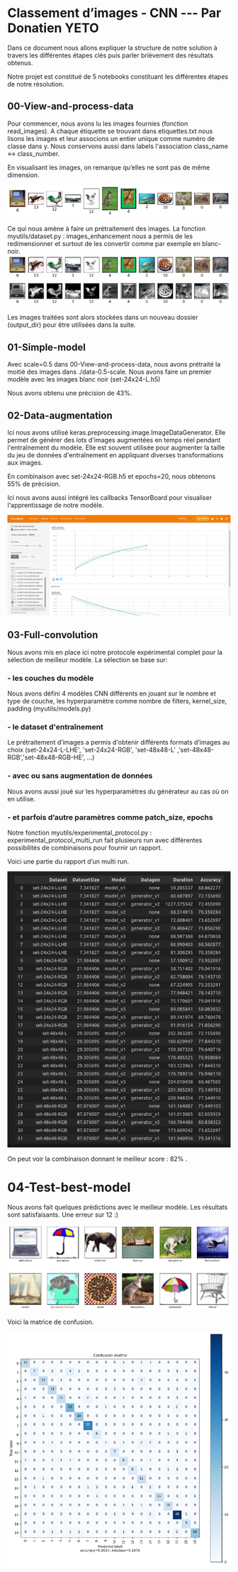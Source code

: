 # Classement d’images - CNN --- Par Donatien YETO

Dans ce document nous allons expliquer la structure de notre solution à travers les différentes étapes clés puis parler brièvement des résultats obtenus.

Notre projet est constitué de 5 notebooks constituant  les différentes étapes de notre résolution.

## 00-View-and-process-data
Pour commencer, nous avons lu les images fournies (fonction read_images).  A chaque étiquette se trouvant dans etiquettes.txt nous lisons les images et leur associons un entier unique comme numéro de classe dans y.  Nous conservons aussi dans labels l'association class_name <-> class_number.

En visualisant les images, on remarque qu’elles ne sont pas de même dimension. 

![Images originales](report-img/original.png "Images originales")


Ce qui nous amène à faire un prétraitement des images. La fonction myutils/dataset.py : images_enhancement nous a permis de les redimensionner et surtout de les convertir comme par exemple en blanc-noir. 
![Images redimensionnées](report-img/reshaped.png "Images redimensionnées")
![Images BN](report-img/gray.png "Images BN")



Les images traitées sont alors stockées dans un nouveau dossier (output_dir) pour être utilisées dans la suite. 




## 01-Simple-model
Avec scale=0.5 dans 00-View-and-process-data, nous avons prétraité la moitié des images dans ./data-0.5-scale. 
Nous avons faire un premier modèle avec les images blanc noir (set-24x24-L.h5)

Nous avons obtenu une précision de 43%. 


## 02-Data-augmentation
Ici nous avons utilisé keras.preprocessing.image.ImageDataGenerator. Elle permet de générer des lots d'images augmentées en temps réel pendant l'entraînement du modèle. Elle est souvent utilisée pour augmenter la taille du jeu de données d'entraînement en appliquant diverses transformations aux images.

En combinaison avec set-24x24-RGB.h5 et epochs=20, nous obtenons 55% de précision. 

Ici nous avons aussi intégré les callbacks TensorBoard pour visualiser l'apprentissage de notre modèle. 

![TensorBoard](report-img/tensforboard.png "TensorBoard")



## 03-Full-convolution
Nous avons mis en place ici notre protocole expérimental complet pour la sélection de meilleur modèle.
La sélection se base sur:
 ### - les couches du modèle

Nous avons défini 4 modèles CNN différents en jouant sur le nombre et type de couche, les hyperparamètre comme nombre de filters, kernel_size, padding (myutils/models.py)

 ### - le dataset d'entraînement 

Le prétraitement d’images a permis d'obtenir différents formats d’images au choix (set-24x24-L-LHE', 'set-24x24-RGB', 'set-48x48-L' ,'set-48x48-RGB','set-48x48-RGB-HE', …)

### - avec ou sans augmentation de données
Nous avons aussi joué sur les hyperparamètres du générateur au cas où on en utilise.

### - et parfois d’autre paramètres comme patch_size, epochs

Notre fonction myutils/experimental_protocol.py : experimental_protocol_multi_run fait plusieurs run avec différentes possibilités de combinaisons pour fournir un rapport. 

Voici une partie du rapport d’un multi run. 

![Proto Exp](report-img/proto-exp.png "Proto Exp")

On peut voir la combinaison donnant le meilleur score : 82% . 



# 04-Test-best-model
Nous avons fait quelques prédictions avec le meilleur modèle. Les résultats sont satisfaisants. Une erreur sur 12 :)

![Images Test](report-img/test.png "Images Test")



Voici la matrice de confusion. 

![Images Test](cmatrix.png "Images Test")



